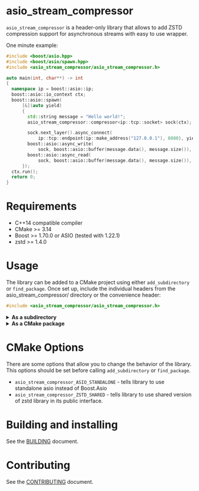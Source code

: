 # asio_stream_compressor

`asio_stream_compressor` is a header-only library that allows to add ZSTD
compression support for asynchronous streams with easy to use wrapper.

One minute example:
```cpp
#include <boost/asio.hpp>
#include <boost/asio/spawn.hpp>
#include <asio_stream_compressor/asio_stream_compressor.h>

auto main(int, char**) -> int
{
  namespace ip = boost::asio::ip;
  boost::asio::io_context ctx;
  boost::asio::spawn(
      [&](auto yield)
      {
        std::string message = "Hello world!";
        asio_stream_compressor::compressor<ip::tcp::socket> sock(ctx);

        sock.next_layer().async_connect(
            ip::tcp::endpoint(ip::make_address("127.0.0.1"), 8080), yield);
        boost::asio::async_write(
            sock, boost::asio::buffer(message.data(), message.size()), yield);
        boost::asio::async_read(
            sock, boost::asio::buffer(message.data(), message.size()), yield);
      });
  ctx.run();
  return 0;
}
```

# Requirements

* C++14 compatible compiler
* CMake >= 3.14
* Boost >= 1.70.0 or ASIO (tested with 1.22.1)
* zstd >= 1.4.0

# Usage

The library can be added to a CMake project using either `add_subdirectory` or `find_package`. Once set up, include the individual headers from the asio_stream_compressor/ directory or the convenience header:

```cpp
#include <asio_stream_compressor/asio_stream_compressor.h>
```

<details><summary><b>As a subdirectory</b></summary>
Add this repository to your project as submodule or using FetchContent

Using `FetchContent`:
```cmake
include(FetchContent)
FetchContent_Declare(external_compressor
    GIT_REPOSITORY https://github.com/YaZasnyal/asio_stream_compressor.git
    GIT_TAG <tag or branch>
    )
FetchContent_Populate(external_compressor)
add_subdirectory(${external_compressor_SOURCE_DIR} ${external_compressor_BINARY_DIR})
```

Using `submodules`:
```sh
git submodule add https://github.com/YaZasnyal/asio_stream_compressor.git <path>
```
```cmake
add_subdirectory(<path>)
```
</details>

<details><summary><b>As a CMake package</b></summary>
Clone the repository and install it.

```sh
cmake -B build -DCMAKE_INSTALL_PREFIX=/desired/installation/directory .
cmake --build build --target install
```

Locate it and link it to your target.
```cmake
find_package(asio_stream_compressor)
target_link_libraries(your_app PUBLIC asio_stream_compressor::asio_stream_compressor)
```
</details>

# CMake Options
There are some options that allow you to change the behavior of the library. This options
should be set before calling `add_subdirectory` or `find_package`.

* `asio_stream_compressor_ASIO_STANDALONE` - tells library to use standalone asio
instead of Boost.Asio
* `asio_stream_compressor_ZSTD_SHARED` - tells library to use shared version of zstd
library in its public interface.

# Building and installing

See the [BUILDING](BUILDING.md) document.

# Contributing

See the [CONTRIBUTING](CONTRIBUTING.md) document.
